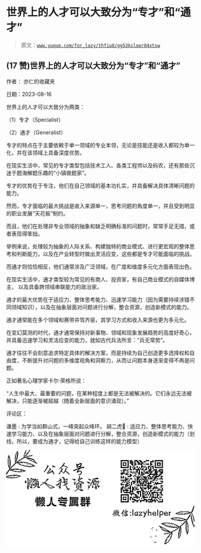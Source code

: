# 世界上的人才可以大致分为“专才”和“通才”

> 原文：[`www.yuque.com/for_lazy/thfiu8/gg53kslopr84xtsw`](https://www.yuque.com/for_lazy/thfiu8/gg53kslopr84xtsw)



## (17 赞)世界上的人才可以大致分为“专才”和“通才” 

作者： 亦仁的收藏夹 

日期：2023-08-16 

世界上的人才可以大致分为两类： 

（1）专才（Specialist） 

（2）通才（Generalist） 

专才的特点在于主要依赖于单一领域的专业本领，无论是技能还是收入都较为单一化，并在该领域上具备深度优势。 

在现实生活中，常见的专才类型包括技术工人、各类工程师以及码农，还有那些沉迷于题海解题乐趣的“小镇做题家”。 

专才的优势在于专注，他们在自己领域的基本功扎实，并具备解决具体清晰问题的能力。 

然而，专才面临的最大挑战是收入来源单一，思考问题的角度单一，并且受到明显的职业发展“天花板”制约。 

而且，他们在处理非专业领域的抽象和缺乏明确标准的问题时，常常手足无措，或者表现得笨拙。 

举例来说，处理较为抽象的人际关系、构建独特的商业模式、进行更宏观的整体思考和判断能力，以及在产业转型时做出灵活应变，这些都是专才可能面临的挑战。 

而通才则恰恰相反，他们通常涉及广泛领域，在广度和维度多元化方面表现出色。 

在现实生活中，通才类型较为常见的有商人、投资家，有自己商业模式的自媒体博主， 以及具备跨领域串联能力的政治家。 

通才的最大优势在于适应力、整体思考能力、迅速学习能力（因为需要持续涉猎不同领域知识），以及在抽象层面对问题进行分解，整合资源，创造新模式的能力。 

通才通常能在多个领域和赛带并驾齐驱，其学习方式和收入来源也更为多元化。 

在变幻莫测的时代，通才通常保持对新事物、领域和现象发展趋势的高度好奇心，并具备迅速学习和灵活应变的能力，就如古代兵法所言：“兵无常势”。 

通才往往不会刻意追求特定具体的解决方案，而是持续为自己创造更多选择权和自由度，不断提升对问题的多维度视角和洞察力，从而让问题本身逐渐变得不再是问题。 

正如著名心理学家卡尔·荣格所说： 

“人生中最大、最重要的问题，在某种程度上都是无法被解决的。它们永远无法被解决，只能逐渐被超越（随着全新层面的意识涌现）。” 

评论区： 

谦墨 : 为学当如群山式，一峰突起众峰环。 胡二虎🐯 : 适应力、整体思考能力、快速学习能力、以及在抽象层面对问题进行分解，整合资源，创造新模式的能力（划线，所以，要成为通才，记得给自己训练这样的能力模型） 

![](img/894d30a529e7c37bcd3392323c99941c.png)  